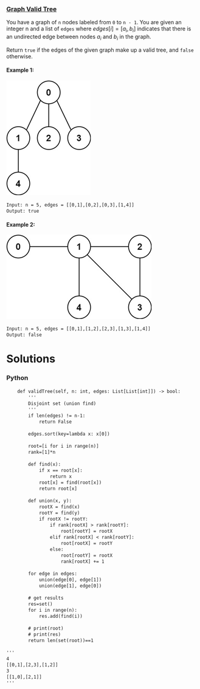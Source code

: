 ### [Graph Valid Tree](https://leetcode.com/problems/graph-valid-tree/) <br>

You have a graph of `n` nodes labeled from `0` to `n - 1`. You are given an integer n and a list of `edges` where  $edges[i] = [a_i, b_i]$ indicates that there is an undirected edge between nodes $a_i$ and $b_i$ in the graph.

Return `true` if the edges of the given graph make up a valid tree, and `false` otherwise.
 

#### Example 1:
<img src="../../../../../images/tree1-graph.jpg">

```
Input: n = 5, edges = [[0,1],[0,2],[0,3],[1,4]]
Output: true

```
#### Example 2:
<img src="../../../../../images/tree2-graph.jpg">

```
Input: n = 5, edges = [[0,1],[1,2],[2,3],[1,3],[1,4]]
Output: false

```

# Solutions

### Python
```
    def validTree(self, n: int, edges: List[List[int]]) -> bool:
        '''
        Disjoint set (union find)
        '''
        if len(edges) != n-1:
            return False
        
        edges.sort(key=lambda x: x[0])
        
        root=[i for i in range(n)]
        rank=[1]*n
    
        def find(x):
            if x == root[x]:
                return x
            root[x] = find(root[x])
            return root[x]

        def union(x, y):
            rootX = find(x)
            rootY = find(y)
            if rootX != rootY:
                if rank[rootX] > rank[rootY]:
                    root[rootY] = rootX
                elif rank[rootX] < rank[rootY]:
                    root[rootX] = rootY
                else:
                    root[rootY] = rootX
                    rank[rootX] += 1    
        
        for edge in edges:
            union(edge[0], edge[1])
            union(edge[1], edge[0])
        
        # get results
        res=set()
        for i in range(n):
            res.add(find(i))
        
        # print(root)
        # print(res)
        return len(set(root))==1
    
'''
4
[[0,1],[2,3],[1,2]]
3
[[1,0],[2,1]]
'''    

```
